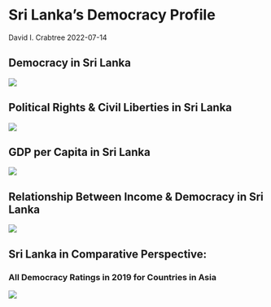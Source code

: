 Sri Lanka’s Democracy Profile
================
David I. Crabtree
2022-07-14

## Democracy in Sri Lanka

![](C:\Users\David\Desktop\PROGRA~1\FILESA~1\CFSS\hw06\reports\SRILAN~1/figure-gfm/Demscore-1.png)<!-- -->

## Political Rights & Civil Liberties in Sri Lanka

![](C:\Users\David\Desktop\PROGRA~1\FILESA~1\CFSS\hw06\reports\SRILAN~1/figure-gfm/Political%20Rights%20&%20Civil%20Libs-1.png)<!-- -->

## GDP per Capita in Sri Lanka

![](C:\Users\David\Desktop\PROGRA~1\FILESA~1\CFSS\hw06\reports\SRILAN~1/figure-gfm/GDP%20per%20Capita-1.png)<!-- -->

## Relationship Between Income & Democracy in Sri Lanka

![](C:\Users\David\Desktop\PROGRA~1\FILESA~1\CFSS\hw06\reports\SRILAN~1/figure-gfm/Income%20&%20Dem-1.png)<!-- -->

## Sri Lanka in Comparative Perspective:

### All Democracy Ratings in 2019 for Countries in Asia

![](C:\Users\David\Desktop\PROGRA~1\FILESA~1\CFSS\hw06\reports\SRILAN~1/figure-gfm/Democracy%20in%20Comparative%20Perspective-1.png)<!-- -->
